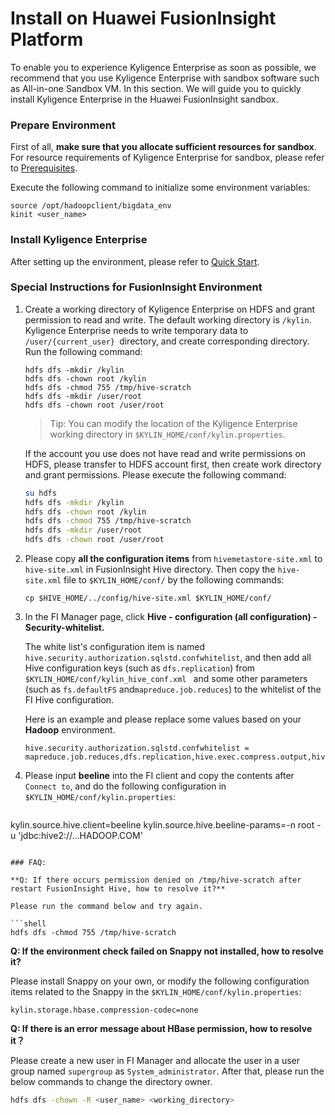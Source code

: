 # Install on Huawei FusionInsight Platform

To enable you to experience Kyligence Enterprise as soon as possible, we recommend that you use Kyligence Enterprise with sandbox software such as All-in-one Sandbox VM. In this section. We will guide you to quickly install Kyligence Enterprise in the Huawei FusionInsight sandbox.

### Prepare Environment

First of all, **make sure that you allocate sufficient resources for sandbox**. For resource requirements of Kyligence Enterprise for sandbox, please refer to [Prerequisites](../prerequisite.en.md).

Execute the following command to initialize some environment variables:

```shell
source /opt/hadoopclient/bigdata_env
kinit <user_name>
```

### Install Kyligence Enterprise

After setting up the environment, please refer to [Quick Start](../../quickstart/README.md).

### Special Instructions for FusionInsight Environment

1. Create a working directory of Kyligence Enterprise on HDFS and grant permission to read and write. The default working directory is `/kylin`. Kyligence Enterprise needs to write temporary data to `/user/{current_user} `directory, and create corresponding directory. Run the following command:

   ```shell
   hdfs dfs -mkdir /kylin
   hdfs dfs -chown root /kylin
   hdfs dfs -chmod 755 /tmp/hive-scratch
   hdfs dfs -mkdir /user/root
   hdfs dfs -chown root /user/root
   ```

   > Tip: You can modify the location of the Kyligence Enterprise working directory in    `$KYLIN_HOME/conf/kylin.properties`.
   >

   If the account you use does not have read and write permissions on HDFS, please transfer to HDFS account first, then create work directory and grant permissions. Please execute the following command:

   ```sh
   su hdfs
   hdfs dfs -mkdir /kylin
   hdfs dfs -chown root /kylin
   hdfs dfs -chmod 755 /tmp/hive-scratch
   hdfs dfs -mkdir /user/root
   hdfs dfs -chown root /user/root
   ```

2. Please copy **all the configuration items** from `hivemetastore-site.xml`  to `hive-site.xml` in FusionInsight Hive directory. Then copy the `hive-site.xml` file to `$KYLIN_HOME/conf/` by the following commands:

      ```shell
      cp $HIVE_HOME/../config/hive-site.xml $KYLIN_HOME/conf/
      ```

3. In the FI Manager page, click **Hive - configuration (all configuration) - Security-whitelist.**

   The white list's configuration item is named `hive.security.authorization.sqlstd.confwhitelist`, and then add all Hive configuration keys (such as `dfs.replication`) from `$KYLIN_HOME/conf/kylin_hive_conf.xml ` and some other parameters (such as `fs.defaultFS` and`mapreduce.job.reduces`) to the whitelist of the FI Hive configuration.

   Here is an example and please replace some values based on your **Hadoop** environment.

   ```properties
   hive.security.authorization.sqlstd.confwhitelist = mapreduce.job.reduces,dfs.replication,hive.exec.compress.output,hive.auto.convert.join,hive.auto.convert.join.noconditionaltask,hive.auto.convert.join.noconditionaltask.size,mapreduce.map.output.compress.codec,mapreduce.output.fileoutputformat.compress.codec,mapreduce.output.fileoutputformat.compress.type,mapreduce.job.split.metainfo.maxsize,hive.stats.autogather,hive.merge.mapfiles,hive.merge.mapredfiles,mapreduce.job.reduces,fs.defaultFS
   ```

4. Please input **beeline** into the FI client and copy the contents after `Connect to`,  and do the following configuration in `$KYLIN_HOME/conf/kylin.properties`:

	```properties
kylin.source.hive.client=beeline
kylin.source.hive.beeline-params=-n root -u 'jdbc:hive2://…HADOOP.COM'
  ```

### FAQ:

**Q: If there occurs permission denied on /tmp/hive-scratch after restart FusionInsight Hive, how to resolve it?**

Please run the command below and try again.

```shell
hdfs dfs -chmod 755 /tmp/hive-scratch
```

**Q: If the environment check failed on Snappy not installed, how to resolve it?**

Please install Snappy on your own, or modify the following configuration items related to the Snappy in the `$KYLIN_HOME/conf/kylin.properties`:

```properties
kylin.storage.hbase.compression-codec=none
```

**Q: If there is an error message about HBase permission, how to resolve it？**

Please create a new user in FI Manager and allocate the user in a user group named `supergroup`  as `System_administrator`. After that, please run the below commands to change the directory owner.

```sh
hdfs dfs -chown -R <user_name> <working_directory>
```